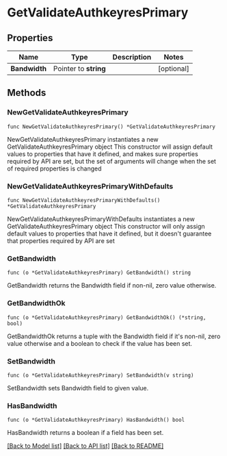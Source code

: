 # GetValidateAuthkeyresPrimary

## Properties

Name | Type | Description | Notes
------------ | ------------- | ------------- | -------------
**Bandwidth** | Pointer to **string** |  | [optional] 

## Methods

### NewGetValidateAuthkeyresPrimary

`func NewGetValidateAuthkeyresPrimary() *GetValidateAuthkeyresPrimary`

NewGetValidateAuthkeyresPrimary instantiates a new GetValidateAuthkeyresPrimary object
This constructor will assign default values to properties that have it defined,
and makes sure properties required by API are set, but the set of arguments
will change when the set of required properties is changed

### NewGetValidateAuthkeyresPrimaryWithDefaults

`func NewGetValidateAuthkeyresPrimaryWithDefaults() *GetValidateAuthkeyresPrimary`

NewGetValidateAuthkeyresPrimaryWithDefaults instantiates a new GetValidateAuthkeyresPrimary object
This constructor will only assign default values to properties that have it defined,
but it doesn't guarantee that properties required by API are set

### GetBandwidth

`func (o *GetValidateAuthkeyresPrimary) GetBandwidth() string`

GetBandwidth returns the Bandwidth field if non-nil, zero value otherwise.

### GetBandwidthOk

`func (o *GetValidateAuthkeyresPrimary) GetBandwidthOk() (*string, bool)`

GetBandwidthOk returns a tuple with the Bandwidth field if it's non-nil, zero value otherwise
and a boolean to check if the value has been set.

### SetBandwidth

`func (o *GetValidateAuthkeyresPrimary) SetBandwidth(v string)`

SetBandwidth sets Bandwidth field to given value.

### HasBandwidth

`func (o *GetValidateAuthkeyresPrimary) HasBandwidth() bool`

HasBandwidth returns a boolean if a field has been set.


[[Back to Model list]](../README.md#documentation-for-models) [[Back to API list]](../README.md#documentation-for-api-endpoints) [[Back to README]](../README.md)


